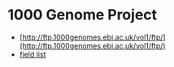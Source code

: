 # 1000 Genome Project

* [http://ftp.1000genomes.ebi.ac.uk/vol1/ftp/](http://ftp.1000genomes.ebi.ac.uk/vol1/ftp/)
* [field list](https://github.com/dbmi-bgm/cgap-annotation-server/blob/master/docs/1000GP_fields.md)